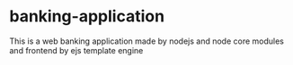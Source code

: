 # banking-application
This is a web banking application made by nodejs and node core modules and frontend by ejs template engine
